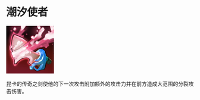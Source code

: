 # 潮汐使者

![](game/resource/flash3/images/spellicons/mjz_kunkka_tidebringer.png)

昆卡的传奇之剑使他的下一次攻击附加额外的攻击力并在前方造成大范围的分裂攻击伤害。

